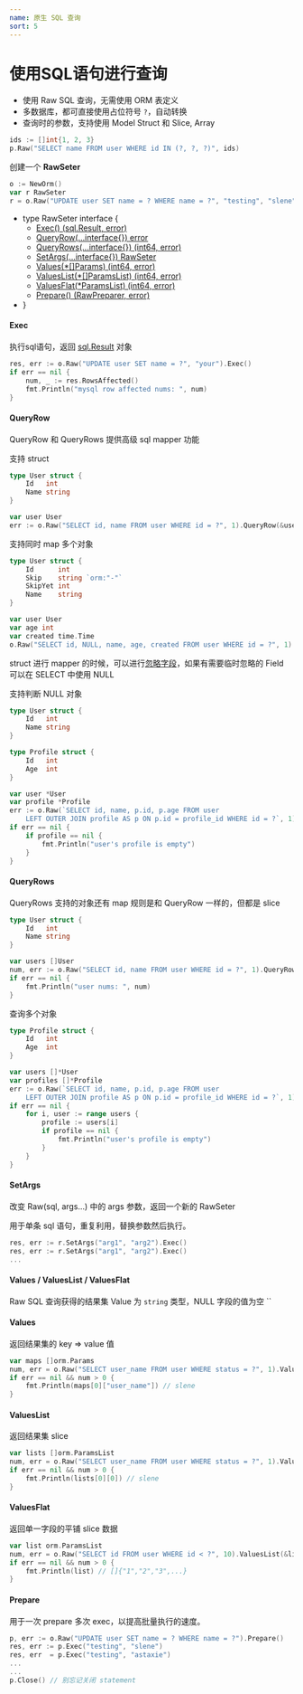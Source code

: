```yaml
---
name: 原生 SQL 查询
sort: 5
---
```


# 使用SQL语句进行查询

* 使用 Raw SQL 查询，无需使用 ORM 表定义
* 多数据库，都可直接使用占位符号 `?`，自动转换
* 查询时的参数，支持使用 Model Struct 和 Slice, Array

```go
ids := []int{1, 2, 3}
p.Raw("SELECT name FROM user WHERE id IN (?, ?, ?)", ids)
```

创建一个 **RawSeter**

```go
o := NewOrm()
var r RawSeter
r = o.Raw("UPDATE user SET name = ? WHERE name = ?", "testing", "slene")
```

* type RawSeter interface {
	* [Exec() (sql.Result, error)](#exec)
	* [QueryRow(...interface{}) error](#queryrow)
	* [QueryRows(...interface{}) (int64, error)](#queryrows)
	* [SetArgs(...interface{}) RawSeter](#setargs)
	* [Values(*[]Params) (int64, error)](#values)
	* [ValuesList(*[]ParamsList) (int64, error)](#valueslist)
	* [ValuesFlat(*ParamsList) (int64, error)](#valuesflat)
	* [Prepare() (RawPreparer, error)](#prepare)
* }

#### Exec

执行sql语句，返回 [sql.Result](http://gowalker.org/database/sql#Result) 对象

```go
res, err := o.Raw("UPDATE user SET name = ?", "your").Exec()
if err == nil {
	num, _ := res.RowsAffected()
	fmt.Println("mysql row affected nums: ", num)
}
```

#### QueryRow

QueryRow 和 QueryRows 提供高级 sql mapper 功能

支持 struct

```go
type User struct {
	Id   int
	Name string
}

var user User
err := o.Raw("SELECT id, name FROM user WHERE id = ?", 1).QueryRow(&user)
```

支持同时 map 多个对象

```go
type User struct {
	Id      int
	Skip    string `orm:"-"`
	SkipYet int
	Name    string
}

var user User
var age int
var created time.Time
o.Raw("SELECT id, NULL, name, age, created FROM user WHERE id = ?", 1).QueryRow(&user, &age, &created)
```

struct 进行 mapper 的时候，可以进行[忽略字段](models.md#忽略字段)，如果有需要临时忽略的 Field 可以在 SELECT 中使用 NULL

支持判断 NULL 对象

```go
type User struct {
	Id   int
	Name string
}

type Profile struct {
	Id   int
	Age  int
}

var user *User
var profile *Profile
err := o.Raw(`SELECT id, name, p.id, p.age FROM user
	LEFT OUTER JOIN profile AS p ON p.id = profile_id WHERE id = ?`, 1).QueryRow(&user, &profile)
if err == nil {
	if profile == nil {
		fmt.Println("user's profile is empty")
	}
}
```

#### QueryRows

QueryRows 支持的对象还有 map 规则是和 QueryRow 一样的，但都是 slice

```go
type User struct {
	Id   int
	Name string
}

var users []User
num, err := o.Raw("SELECT id, name FROM user WHERE id = ?", 1).QueryRows(&users)
if err == nil {
	fmt.Println("user nums: ", num)
}
```

查询多个对象

```go
type Profile struct {
	Id   int
	Age  int
}

var users []*User
var profiles []*Profile
err := o.Raw(`SELECT id, name, p.id, p.age FROM user
	LEFT OUTER JOIN profile AS p ON p.id = profile_id WHERE id = ?`, 1).QueryRows(&users, &profiles)
if err == nil {
	for i, user := range users {
		profile := users[i]
		if profile == nil {
			fmt.Println("user's profile is empty")
		}
	}
}
```

#### SetArgs

改变 Raw(sql, args...) 中的 args 参数，返回一个新的 RawSeter

用于单条 sql 语句，重复利用，替换参数然后执行。

```go
res, err := r.SetArgs("arg1", "arg2").Exec()
res, err := r.SetArgs("arg1", "arg2").Exec()
...
```
#### Values / ValuesList / ValuesFlat

Raw SQL 查询获得的结果集 Value 为 `string` 类型，NULL 字段的值为空 ``

#### Values


返回结果集的 key => value 值

```go
var maps []orm.Params
num, err = o.Raw("SELECT user_name FROM user WHERE status = ?", 1).Values(&maps)
if err == nil && num > 0 {
	fmt.Println(maps[0]["user_name"]) // slene
}
```

#### ValuesList

返回结果集 slice

```go
var lists []orm.ParamsList
num, err = o.Raw("SELECT user_name FROM user WHERE status = ?", 1).ValuesList(&lists)
if err == nil && num > 0 {
	fmt.Println(lists[0][0]) // slene
}
```

#### ValuesFlat

返回单一字段的平铺 slice 数据

```go
var list orm.ParamsList
num, err = o.Raw("SELECT id FROM user WHERE id < ?", 10).ValuesList(&list)
if err == nil && num > 0 {
	fmt.Println(list) // []{"1","2","3",...}
}
```

#### Prepare

用于一次 prepare 多次 exec，以提高批量执行的速度。

```go
p, err := o.Raw("UPDATE user SET name = ? WHERE name = ?").Prepare()
res, err := p.Exec("testing", "slene")
res, err  = p.Exec("testing", "astaxie")
...
...
p.Close() // 别忘记关闭 statement
```

